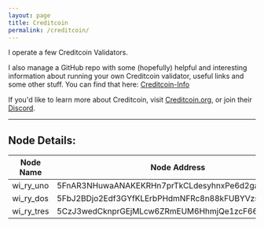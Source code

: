 ```yaml
---
layout: page
title: Creditcoin
permalink: /creditcoin/
---
```


I operate a few Creditcoin Validators.

I also manage a GitHub repo with some (hopefully) helpful and interesting information about running your own Creditcoin validator, useful links and some other stuff. You can find that here: [Creditcoin-Info](https://github.com/wi-ry/Creditcoin-Info)

If you'd like to learn more about Creditcoin, visit [Creditcoin.org](https://www.creditcoin.org), or join their [Discord](https://discord.com/invite/creditcoin).

---

##  Node Details:
<table>
  <thead>
    <tr>
      <th>Node Name</th>
      <th>Node Address</th>
      <th>Commission</th>
    </tr>
  </thead>
  <tbody>
    <tr>
      <td style="color="#666">wi_ry_uno</td>
      <td style="color="#666">5FnAR3NHuwaANAKEKRHn7prTkCLdesyhnxPe6d2gaqum96QW</td>
      <td>Inactive</td>
    </tr>
    <tr>
      <td>wi_ry_dos</td>
      <td>5FbJ2BDjo2Edf3GYfKLErbPHdmNFRc8n88kFUBYVzsQPYRZv</td>
      <td>5%</td>
    </tr>
    <tr>
      <td style="color="#666">wi_ry_tres</td>
      <td style="color="#666">5CzJ3wedCknprGEjMLcw6ZRmEUM6HhmjQe1zcF667srgZyxx</td>
      <td>Inactive</td>
    </tr>
  </tbody>
</table>
